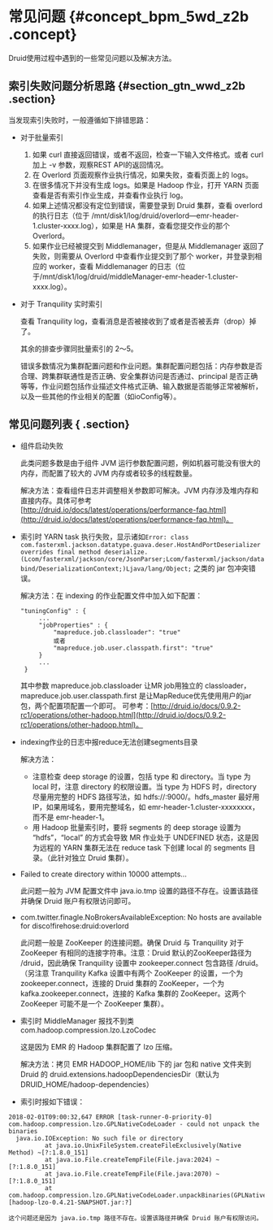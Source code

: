 # 常见问题 {#concept_bpm_5wd_z2b .concept}

Druid使用过程中遇到的一些常见问题以及解决方法。

## 索引失败问题分析思路 {#section_gtn_wwd_z2b .section}

当发现索引失败时，一般遵循如下排错思路：

-   对于批量索引
    1.  如果 curl 直接返回错误，或者不返回，检查一下输入文件格式。或者 curl 加上 -v 参数，观察REST API的返回情况。
    2.  在 Overlord 页面观察作业执行情况，如果失败，查看页面上的 logs。
    3.  在很多情况下并没有生成 logs。如果是 Hadoop 作业，打开 YARN 页面查看是否有索引作业生成，并查看作业执行 log。
    4.  如果上述情况都没有定位到错误，需要登录到 Druid 集群，查看 overlord 的执行日志（位于 /mnt/disk1/log/druid/overlord—emr-header-1.cluster-xxxx.log），如果是 HA 集群，查看您提交作业的那个 Overlord。
    5.  如果作业已经被提交到 Middlemanager，但是从 Middlemanager 返回了失败，则需要从 Overlord 中查看作业提交到了那个 worker，并登录到相应的 worker，查看 Middlemanager 的日志（位于/mnt/disk1/log/druid/middleManager-emr-header-1.cluster-xxxx.log）。
-   对于 Tranquility 实时索引

    查看 Tranquility log，查看消息是否被接收到了或者是否被丢弃（drop）掉了。

    其余的排查步骤同批量索引的 2～5。

    错误多数情况为集群配置问题和作业问题。集群配置问题包括：内存参数是否合理、跨集群联通性是否正确、安全集群访问是否通过、principal 是否正确等等，作业问题包括作业描述文件格式正确、输入数据是否能够正常被解析，以及一些其他的作业相关的配置（如ioConfig等）。


## 常见问题列表 { .section}

-   组件启动失败

    此类问题多数是由于组件 JVM 运行参数配置问题，例如机器可能没有很大的内存，而配置了较大的 JVM 内存或者较多的线程数量。

    解决方法：查看组件日志并调整相关参数即可解决。JVM 内存涉及堆内存和直接内存。具体可参考[http://druid.io/docs/latest/operations/performance-faq.html](http://druid.io/docs/latest/operations/performance-faq.html)。

-   索引时 YARN task 执行失败，显示诸如`Error: class com.fasterxml.jackson.datatype.guava.deser.HostAndPortDeserializer overrides final method deserialize.(Lcom/fasterxml/jackson/core/JsonParser;Lcom/fasterxml/jackson/databind/DeserializationContext;)Ljava/lang/Object;` 之类的 jar 包冲突错误。

    解决方法：在 indexing 的作业配置文件中加入如下配置：

    ```
    "tuningConfig" : {
         ...
         "jobProperties" : {
             "mapreduce.job.classloader": "true"
             或者
             "mapreduce.job.user.classpath.first": "true"
         }
         ...
     }
    ```

    其中参数 mapreduce.job.classloader 让MR job用独立的 classloader，mapreduce.job.user.classpath.first 是让MapReduce优先使用用户的jar包，两个配置项配置一个即可。 可参考：[http://druid.io/docs/0.9.2-rc1/operations/other-hadoop.html](http://druid.io/docs/0.9.2-rc1/operations/other-hadoop.html)。

-   indexing作业的日志中报reduce无法创建segments目录

    解决方法：

    -   注意检查 deep storage 的设置，包括 type 和 directory。当 type 为 local 时，注意 directory 的权限设置。当 type 为 HDFS 时，directory 尽量用完整的 HDFS 路径写法，如 hdfs://:9000/。hdfs\_master 最好用 IP，如果用域名，要用完整域名，如 emr-header-1.cluster-xxxxxxxx，而不是 emr-header-1。
    -   用 Hadoop 批量索引时，要将 segments 的 deep storage 设置为 “hdfs”，“local” 的方式会导致 MR 作业处于 UNDEFINED 状态，这是因为远程的 YARN 集群无法在 reduce task 下创建 local 的 segments 目录。（此针对独立 Druid 集群）。
-   Failed to create directory within 10000 attempts…

    此问题一般为 JVM 配置文件中 java.io.tmp 设置的路径不存在。设置该路径并确保 Druid 账户有权限访问即可。

-   com.twitter.finagle.NoBrokersAvailableException: No hosts are available for disco!firehose:druid:overlord

    此问题一般是 ZooKeeper 的连接问题。确保 Druid 与 Tranquility 对于 ZooKeeper 有相同的连接字符串。注意：Druid 默认的ZooKeeper路径为 /druid，因此确保 Tranquility 设置中 zookeeper.connect 包含路径 /druid。（另注意 Tranquility Kafka 设置中有两个 ZooKeeper 的设置，一个为 zookeeper.connect，连接的 Druid 集群的 ZooKeeper，一个为 kafka.zookeeper.connect，连接的 Kafka 集群的 ZooKeeper。这两个 ZooKeeper 可能不是一个 ZooKeeper 集群）。

-   索引时 MiddleManager 报找不到类 com.hadoop.compression.lzo.LzoCodec

    这是因为 EMR 的 Hadoop 集群配置了 lzo 压缩。

    解决方法：拷贝 EMR HADOOP\_HOME/lib 下的 jar 包和 native 文件夹到 Druid 的 druid.extensions.hadoopDependenciesDir（默认为 DRUID\_HOME/hadoop-dependencies）

-   索引时报如下错误：

```
2018-02-01T09:00:32,647 ERROR [task-runner-0-priority-0] com.hadoop.compression.lzo.GPLNativeCodeLoader - could not unpack the binaries
  java.io.IOException: No such file or directory
          at java.io.UnixFileSystem.createFileExclusively(Native Method) ~[?:1.8.0_151]
          at java.io.File.createTempFile(File.java:2024) ~[?:1.8.0_151]
          at java.io.File.createTempFile(File.java:2070) ~[?:1.8.0_151]
          at com.hadoop.compression.lzo.GPLNativeCodeLoader.unpackBinaries(GPLNativeCodeLoader.java:115) [hadoop-lzo-0.4.21-SNAPSHOT.jar:?]
```

    这个问题还是因为 java.io.tmp 路径不存在。设置该路径并确保 Druid 账户有权限访问。


